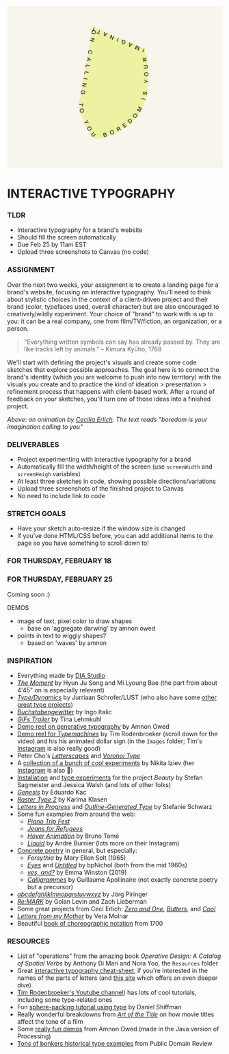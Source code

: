 ![Animated blob with text around it, which reads "boredom is your imagination calling to you"](https://raw.githubusercontent.com/jeffThompson/CreativeProgramming2/master/Week01_InteractiveTypography/Images/CeciliaErlich-NewIdeas.gif)

# INTERACTIVE TYPOGRAPHY

### TLDR
* Interactive typography for a brand's website
* Should fill the screen automatically
* Due Feb 25 by 11am EST
* Upload three screenshots to Canvas (no code)


### ASSIGNMENT
Over the next two weeks, your assignment is to create a landing page for a brand's website, focusing on interactive typography. You'll need to think about stylistic choices in the context of a client-driven project and their brand (color, typefaces used, overall character) but are also encouraged to creatively/wildly experiment. Your choice of "brand" to work with is up to you: it can be a real company, one from film/TV/fiction, an organization, or a person.

> "Everything written symbols can say has already passed by. They are like tracks left by animals." – Kimura Kyūho, 1768

We'll start with defining the project's visuals and create some code sketches that explore possible approaches. The goal here is to connect the brand's identity (which you are welcome to push into new territory) with the visuals you create and to practice the kind of ideation > presentation > refinement process that happens with client-based work. After a round of feedback on your sketches, you'll turn one of those ideas into a finished project.

*Above: an animation by [Cecilia Erlich](https://dribbble.com/shots/8974488-New-ideas). The text reads "boredom is your imagination calling to you"*


### DELIVERABLES
* Project experimenting with interactive typography for a brand
* Automatically fill the width/height of the screen (use `screenWidth` and `screenHeigh` variables)
* At least three sketches in code, showing possible directions/variations
* Upload three screenshots of the finished project to Canvas
* No need to include link to code


### STRETCH GOALS
* Have your sketch auto-resize if the window size is changed
* If you've done HTML/CSS before, you can add additional items to the page so you have something to scroll down to!


### FOR THURSDAY, FEBRUARY 18



### FOR THURSDAY, FEBRUARY 25
Coming soon :)


DEMOS
+ image of text, pixel color to draw shapes
  - base on 'aggregate darwing' by amnon owed
+ points in text to wiggly shapes?
  - based on 'waves' by amnon




### INSPIRATION
* Everything made by [DIA Studio](https://dia.tv/toc/)
* [*The Moment*](https://vimeo.com/85251250) by Hyun Ju Song and Mi Lyoung Bae (the part from about 4'45" on is especially relevant)
* [*Type/Dynamics*](https://www.designboom.com/design/typedynamics-by-jurriaan-schroferlust-12-24-2013/) by Jurriaan Schrofer/LUST (who also have some [other great type projects](https://www.lust.nl/#medium-Type))
* [*Buchstabengewitter*](https://vimeo.com/34613976) by Ingo Italic
* [*GIFs Trailer*](https://vimeo.com/164003952) by Tina Lehmkuhl
* [Demo reel on generative typography](https://vimeo.com/101383026) by Amnon Owed
* [Demo reel for *Typemachines*](https://timrodenbroeker.de/out-now-typemachines) by Tim Rodenbroeker (scroll down for the video) and his his animated dollar sign (in the `Images` folder; Tim's [Instagram](https://www.instagram.com/tim_rodenbroeker/) is also really good)
* Peter Cho's [*Letterscapes*](https://www.typotopo.com/project/letterscapes) and [*Voronoi Type*](https://www.typotopo.com/project/voronoi-type)
* A [collection of a bunch of cool experiments](https://mindsparklemag.com/design/kinetic-typography-experiments-02/) by Nikita Iziev (her [Instagram](https://www.instagram.com/nikitaiziev/) is also 💯)
* [Installation](https://sagmeister.com/work/beauty/) and [type experiments](https://sagmeister.com/work/beauty--function/) for the project *Beauty* by Stefan Sagmeister and Jessica Walsh (and lots of other folks)
* [*Genesis*](https://www.digitalartarchive.at/database/general/work/genesis.html) by Eduardo Kac
* [*Raster Type 2*](http://open2type.org/?works=raster-type-2) by Karima Klasen
* [*Letters in Progress*](http://open2type.org/?works=letters-in-progress) and [*Outline-Generated Type*](http://open2type.org/?works=outline-generated-type) by Stefanie Schwarz
* Some fun examples from around the web:
  * [*Piano Trip Fest*](https://www.awwwards.com/inspiration/typography-hover-animated-variable-font-piano-trio-fest)
  * [*Jeans for Refugees*](https://www.awwwards.com/inspiration/typography-morph-transition-jeans-for-refugees)
  * [*Hover Animation*](https://www.awwwards.com/inspiration/decorative-typography-style-hover-animation-bruno-tome) by Bruno Tomé
  * [*Liquid*](https://www.instagram.com/p/CKJphmjh371/?igshid=yn66i6cfspg2) by André Burnier (lots more on their Instagram)
* [Concrete poetry](https://en.wikipedia.org/wiki/Concrete_poetry) in general, but especially:
  * *Forsythia* by Mary Ellen Solt (1965)
  * [*Eyes*](https://www.ubu.com/historical/nichol/nichol2.html) and [*Untitled*](https://www.ubu.com/historical/nichol/nichol1.html) by bpNichol (both from the mid 1960s)
  * [*yes, and?*](https://yesand.glitch.me/index.html) by Emma Winston (2019)
  * [*Calligrammes*](https://publicdomainreview.org/collection/apollinaire-s-calligrammes-1918) by Guillaume Apollinaire (not exactly concrete poetry but a precursor)
* [*abcdefghijklmnopqrstuvwxyz*](http://apps.piringer.net/abcdefg.php) by Jörg Piringer
* [*Re:MARK*](http://www.flong.com/archive/projects/remark/index.html) by Golan Levin and Zach Lieberman
* Some great projects from Ceci Erlich: [*Zero and One*](https://www.behance.net/gallery/86592629/Zero-and-One), [*Butters*](https://dribbble.com/shots/5616633-Butters), and [*Cool*](https://dribbble.com/shots/5485560-Cool)
* [*Letters from my Mother*](https://digitalartmuseum.org/molnar/lettersfrommother.html) by Vera Molnar
* Beautiful [book of choreographic notation](https://publicdomainreview.org/collection/collection-of-dances-in-choreography-notation-1700) from 1700


### RESOURCES
* List of "operations" from the amazing book *Operative Design: A Catalog of Spatial Verbs* by Anthony Di Mari and Nora Yoo, the `Resources` folder
* Great [interactive typography cheat-sheet](https://codepo8.github.io/typography-cheatsheet/), if you're interested in the names of the parts of letters (and [this site](https://typesoftype.com/) which offers an even deeper dive)
* [Tim Rodenbroeker's Youtube channel](https://www.youtube.com/c/timrodenbr%C3%B6kercreativecoding/videos)) has lots of cool tutorials, including some type-related ones
* Fun [sphere-packing tutorial using type](https://www.youtube.com/watch?v=QHEQuoIKgNE) by Daniel Shiffman
* Really wonderful breakdowns from [*Art of the Title*](https://www.artofthetitle.com/title/the-silence-of-the-lambs/) on how movie titles affect the tone of a film
* Some [really fun demos](https://github.com/AmnonOwed/CAN_GenerativeTypography) from Amnon Owed (made in the Java version of Processing)
* [Tons of bonkers historical type examples](https://publicdomainreview.org/search/?q=typography) from Public Domain Review

